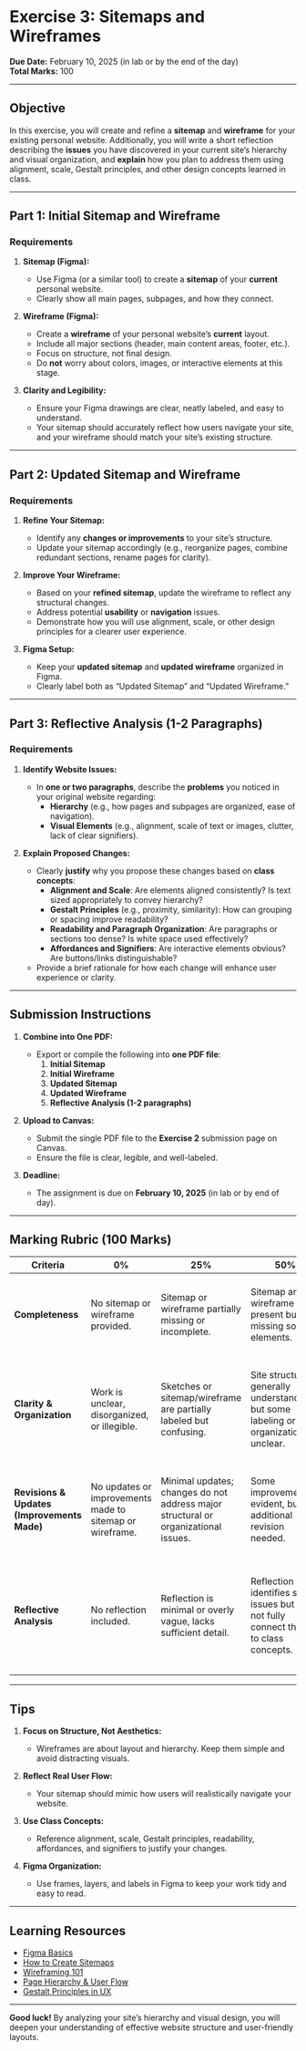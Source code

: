 # **Exercise 3: Sitemaps and Wireframes**

**Due Date:** February 10, 2025 (in lab or by the end of the day)  
**Total Marks:** 100  

---

## **Objective**

In this exercise, you will create and refine a **sitemap** and **wireframe** for your existing personal website. Additionally, you will write a short reflection describing the **issues** you have discovered in your current site’s hierarchy and visual organization, and **explain** how you plan to address them using alignment, scale, Gestalt principles, and other design concepts learned in class.

---

## **Part 1: Initial Sitemap and Wireframe**

### **Requirements**

1. **Sitemap (Figma):**  
   - Use Figma (or a similar tool) to create a **sitemap** of your **current** personal website.  
   - Clearly show all main pages, subpages, and how they connect.

2. **Wireframe (Figma):**  
   - Create a **wireframe** of your personal website’s **current** layout.  
   - Include all major sections (header, main content areas, footer, etc.).  
   - Focus on structure, not final design.  
   - Do **not** worry about colors, images, or interactive elements at this stage.

3. **Clarity and Legibility:**  
   - Ensure your Figma drawings are clear, neatly labeled, and easy to understand.  
   - Your sitemap should accurately reflect how users navigate your site, and your wireframe should match your site’s existing structure.

---

## **Part 2: Updated Sitemap and Wireframe**

### **Requirements**

1. **Refine Your Sitemap:**  
   - Identify any **changes or improvements** to your site’s structure.  
   - Update your sitemap accordingly (e.g., reorganize pages, combine redundant sections, rename pages for clarity).

2. **Improve Your Wireframe:**  
   - Based on your **refined sitemap**, update the wireframe to reflect any structural changes.  
   - Address potential **usability** or **navigation** issues.  
   - Demonstrate how you will use alignment, scale, or other design principles for a clearer user experience.

3. **Figma Setup:**  
   - Keep your **updated sitemap** and **updated wireframe** organized in Figma.  
   - Clearly label both as “Updated Sitemap” and “Updated Wireframe.”

---

## **Part 3: Reflective Analysis (1-2 Paragraphs)**

### **Requirements**

1. **Identify Website Issues:**  
   - In **one or two paragraphs**, describe the **problems** you noticed in your original website regarding:  
     - **Hierarchy** (e.g., how pages and subpages are organized, ease of navigation).  
     - **Visual Elements** (e.g., alignment, scale of text or images, clutter, lack of clear signifiers).  

2. **Explain Proposed Changes:**  
   - Clearly **justify** why you propose these changes based on **class concepts**:  
     - **Alignment and Scale**: Are elements aligned consistently? Is text sized appropriately to convey hierarchy?  
     - **Gestalt Principles** (e.g., proximity, similarity): How can grouping or spacing improve readability?  
     - **Readability and Paragraph Organization**: Are paragraphs or sections too dense? Is white space used effectively?  
     - **Affordances and Signifiers**: Are interactive elements obvious? Are buttons/links distinguishable?  
   - Provide a brief rationale for how each change will enhance user experience or clarity.

---

## **Submission Instructions**

1. **Combine into One PDF:**  
   - Export or compile the following into **one PDF file**:  
     1. **Initial Sitemap**  
     2. **Initial Wireframe**  
     3. **Updated Sitemap**  
     4. **Updated Wireframe**  
     5. **Reflective Analysis (1-2 paragraphs)**  

2. **Upload to Canvas:**  
   - Submit the single PDF file to the **Exercise 2** submission page on Canvas.  
   - Ensure the file is clear, legible, and well-labeled.

3. **Deadline:**  
   - The assignment is due on **February 10, 2025** (in lab or by end of day).

---

## **Marking Rubric (100 Marks)**

| **Criteria**                                      | **0%**                                                                                | **25%**                                                                             | **50%**                                                                                         | **75%**                                                                                                 | **100%**                                                                                                             | **Marks** |
|---------------------------------------------------|---------------------------------------------------------------------------------------|-------------------------------------------------------------------------------------|---------------------------------------------------------------------------------------------------|----------------------------------------------------------------------------------------------------------|-----------------------------------------------------------------------------------------------------------------------|-----------|
| **Completeness**                                  | No sitemap or wireframe provided.                                                     | Sitemap or wireframe partially missing or incomplete.                               | Sitemap and wireframe are present but missing some elements.                                     | Sitemap and wireframe include all key pages/elements with minor omissions.                                 | Sitemap and wireframe are fully complete, covering all required pages and elements comprehensively.                  | 30        |
| **Clarity & Organization**                        | Work is unclear, disorganized, or illegible.                                          | Sketches or sitemap/wireframe are partially labeled but confusing.                  | Site structure is generally understandable, but some labeling or organization is unclear.          | Work is clear, well-labeled, and logically organized with minor lapses in clarity.                               | Professional clarity and organization; everything is labeled consistently, and the structure is immediately clear.    | 30        |
| **Revisions & Updates (Improvements Made)**       | No updates or improvements made to sitemap or wireframe.                              | Minimal updates; changes do not address major structural or organizational issues.   | Some improvements evident, but additional revision needed.                                        | Significant improvements to both sitemap and wireframe that address identified issues.                             | Sitemaps and wireframes show thoughtful, well-implemented improvements reflecting excellent user flow & layout.      | 20        |
| **Reflective Analysis**                           | No reflection included.                                                               | Reflection is minimal or overly vague, lacks sufficient detail.                     | Reflection identifies some issues but does not fully connect them to class concepts.              | Reflection provides clear discussion of site issues and partially explains how class concepts informed improvements. | Reflection is thorough, well-connected to specific class concepts (alignment, scale, Gestalt, etc.), and fully justifies proposed changes. | 20        |

---

## **Tips**

1. **Focus on Structure, Not Aesthetics:**  
   - Wireframes are about layout and hierarchy. Keep them simple and avoid distracting visuals.

2. **Reflect Real User Flow:**  
   - Your sitemap should mimic how users will realistically navigate your website.

3. **Use Class Concepts:**  
   - Reference alignment, scale, Gestalt principles, readability, affordances, and signifiers to justify your changes.

4. **Figma Organization:**  
   - Use frames, layers, and labels in Figma to keep your work tidy and easy to read.

---

## **Learning Resources**

- [Figma Basics](https://help.figma.com/hc/en-us/categories/360002043533-Get-started-in-Figma)  
- [How to Create Sitemaps](https://www.lucidchart.com/pages/how-to-make-a-sitemap)  
- [Wireframing 101](https://www.nngroup.com/articles/wireframes/)  
- [Page Hierarchy & User Flow](https://www.smashingmagazine.com/2009/06/creating-wireframes/)  
- [Gestalt Principles in UX](https://uxdesign.cc/using-gestalt-principles-in-ux-design-3fc64614d3ef)  

---

**Good luck!** By analyzing your site’s hierarchy and visual design, you will deepen your understanding of effective website structure and user-friendly layouts.
